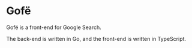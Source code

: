 # Gofë

Gofë is a front-end for Google Search.

The back-end is written in Go, and the front-end is written in TypeScript.
